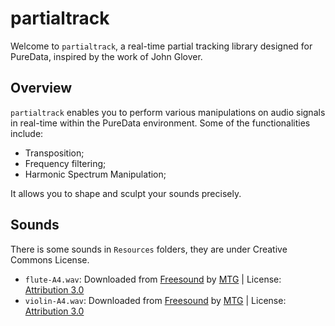 # partialtrack

Welcome to `partialtrack`, a real-time partial tracking library designed for PureData, inspired by the work of John Glover.

## Overview

`partialtrack` enables you to perform various manipulations on audio signals in real-time within the PureData environment. Some of the functionalities include: 

* Transposition;
* Frequency filtering; 
* Harmonic Spectrum Manipulation;

It allows you to shape and sculpt your sounds precisely.

## Sounds

There is some sounds in `Resources` folders, they are under Creative Commons License.

* `flute-A4.wav`: Downloaded from <a href="https://freesound.org/people/MTG/sounds/246658/">Freesound</a> by <a href="https://freesound.org/people/MTG/">MTG</a> | License: <a href="http://creativecommons.org/licenses/by/3.0/">Attribution 3.0</a>
* `violin-A4.wav`: Downloaded from <a href="https://freesound.org/people/MTG/sounds/247409/">Freesound</a> by <a href="https://freesound.org/people/MTG/">MTG</a> | License: <a href="http://creativecommons.org/licenses/by/3.0/">Attribution 3.0</a>
